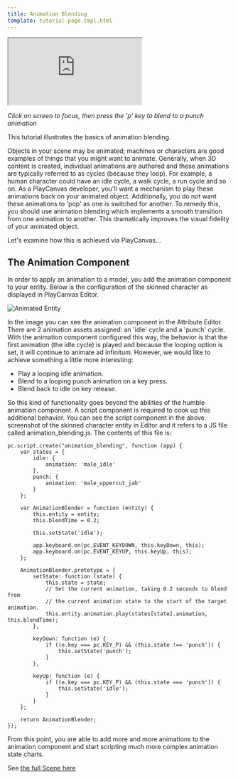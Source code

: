 ```yaml
---
title: Animation Blending
template: tutorial-page.tmpl.html
---
```


<iframe src="http://apps.playcanvas.com/playcanvas/tutorials/animation_blend?overlay=false" ></iframe>

*Click on screen to focus, then press the 'p' key to blend to a punch animation*

This tutorial illustrates the basics of animation blending.

Objects in your scene may be animated; machines or characters are good examples of things that you might want to animate. Generally, when 3D content is created, individual animations are authored and these animations are typically referred to as cycles (because they loop). For example, a human character could have an idle cycle, a walk cycle, a run cycle and so on. As a PlayCanvas developer, you'll want a mechanism to play these animations back on your animated object. Additionally, you do not want these animations to 'pop' as one is switched for another. To remedy this, you should use animation blending which implements a smooth transition from one animation to another. This dramatically improves the visual fidelity of your animated object.

Let's examine how this is achieved via PlayCanvas...

## The Animation Component

In order to apply an animation to a model, you add the animation component to your entity. Below is the configuration of the skinned character as displayed in PlayCanvas Editor.

![Animated Entity][1]

In the image you can see the animation component in the Attribute Editor. There are 2 animation assets assigned: an 'idle' cycle and a 'punch' cycle. With the animation component configured this way, the behavior is that the first animation (the idle cycle) is played and because the looping option is set, it will continue to animate ad infinitum. However, we would like to achieve something a little more interesting:

* Play a looping idle animation.
* Blend to a looping punch animation on a key press.
* Blend back to idle on key release.

So this kind of functionality goes beyond the abilities of the humble animation component. A script component is required to cook up this additional behavior. You can see the script component in the above screenshot of the skinned character entity in Editor and it refers to a JS file called animation_blending.js. The contents of this file is:

~~~javascript~~~
pc.script.create("animation_blending", function (app) {
    var states = {
        idle: {
            animation: 'male_idle'
        },
        punch: {
            animation: 'male_uppercut_jab'
        }
    };

    var AnimationBlender = function (entity) {
        this.entity = entity;
        this.blendTime = 0.2;

        this.setState('idle');

        app.keyboard.on(pc.EVENT_KEYDOWN, this.keyDown, this);
        app.keyboard.on(pc.EVENT_KEYUP, this.keyUp, this);
    };

    AnimationBlender.prototype = {
        setState: function (state) {
            this.state = state;
            // Set the current animation, taking 0.2 seconds to blend from
            // the current animation state to the start of the target animation.
            this.entity.animation.play(states[state].animation, this.blendTime);
        },

        keyDown: function (e) {
            if ((e.key === pc.KEY_P) && (this.state !== 'punch')) {
                this.setState('punch');
            }
        },

        keyUp: function (e) {
            if ((e.key === pc.KEY_P) && (this.state === 'punch')) {
                this.setState('idle');
            }
        }
    };

    return AnimationBlender;
});
~~~

From this point, you are able to add more and more animations to the animation component and start scripting much more complex animation state charts.

See [the full Scene here][2]

[1]: /images/tutorials/animation_blending.png
[2]: https://playcanvas.com/editor/scene/338867
